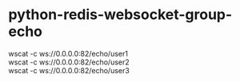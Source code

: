 # python-redis-websocket-group-echo  
wscat -c ws://0.0.0.0:82/echo/user1  
wscat -c ws://0.0.0.0:82/echo/user2  
wscat -c ws://0.0.0.0:82/echo/user3  
